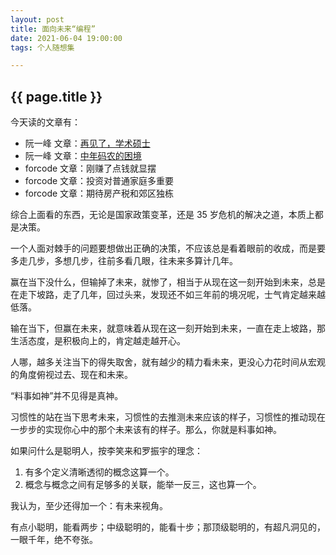 ```yaml
---
layout: post
title: 面向未来“编程”
date: 2021-06-04 19:00:00
tags: 个人随想集

--- 
```


<h2>{{ page.title }}</h2>

今天读的文章有：
- 阮一峰 文章：<a href="http://www.ruanyifeng.com/blog/2021/06/weekly-issue-161.html" target="_blank">再见了，学术硕士</a>
- 阮一峰 文章：<a href="http://www.ruanyifeng.com/blog/2021/05/weekly-issue-160.html" target="_blank">中年码农的困境</a>
- forcode 文章：刚赚了点钱就显摆
- forcode 文章：投资对普通家庭多重要
- forcode 文章：期待房产税和郊区独栋

综合上面看的东西，无论是国家政策变革，还是 35 岁危机的解决之道，本质上都是决策。

一个人面对棘手的问题要想做出正确的决策，不应该总是看着眼前的收成，而是要多走几步，多想几步，往前多看几眼，往未来多算计几年。

赢在当下没什么，但输掉了未来，就惨了，相当于从现在这一刻开始到未来，总是在走下坡路，走了几年，回过头来，发现还不如三年前的境况呢，士气肯定越来越低落。

输在当下，但赢在未来，就意味着从现在这一刻开始到未来，一直在走上坡路，那生活态度，是积极向上的，肯定越走越开心。

人哪，越多关注当下的得失取舍，就有越少的精力看未来，更没心力花时间从宏观的角度俯视过去、现在和未来。

“料事如神”并不见得是真神。

习惯性的站在当下思考未来，习惯性的去推测未来应该的样子，习惯性的推动现在一步步的实现你心中的那个未来该有的样子。那么，你就是料事如神。

如果问什么是聪明人，按李笑来和罗振宇的理念：

1. 有多个定义清晰透彻的概念这算一个。
2. 概念与概念之间有足够多的关联，能举一反三，这也算一个。

我认为，至少还得加一个：有未来视角。

有点小聪明，能看两步；中级聪明的，能看十步；那顶级聪明的，有超凡洞见的，一眼千年，绝不夸张。